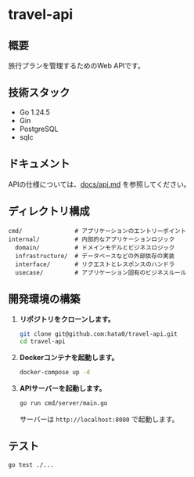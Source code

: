 # travel-api

## 概要

旅行プランを管理するためのWeb APIです。

## 技術スタック

- Go 1.24.5
- Gin
- PostgreSQL
- sqlc

## ドキュメント

APIの仕様については、[docs/api.md](./docs/api.md) を参照してください。

## ディレクトリ構成

```
cmd/               # アプリケーションのエントリーポイント
internal/          # 内部的なアプリケーションロジック
  domain/          # ドメインモデルとビジネスロジック
  infrastructure/  # データベースなどの外部依存の実装
  interface/       # リクエストとレスポンスのハンドラ
  usecase/         # アプリケーション固有のビジネスルール
```

## 開発環境の構築

1.  **リポジトリをクローンします。**

    ```bash
    git clone git@github.com:hata0/travel-api.git
    cd travel-api
    ```

2.  **Dockerコンテナを起動します。**

    ```bash
    docker-compose up -d
    ```

3.  **APIサーバーを起動します。**

    ```bash
    go run cmd/server/main.go
    ```

    サーバーは `http://localhost:8080` で起動します。

## テスト

```bash
go test ./...
```
